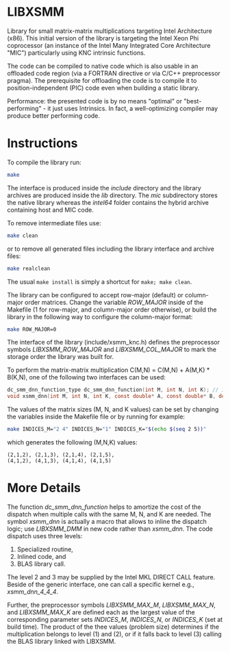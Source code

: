 LIBXSMM
=======
Library for small matrix-matrix multiplications targeting Intel Architecture (x86). This initial version of the library is targeting the Intel Xeon Phi coprocessor (an instance of the Intel Many Integrated Core Architecture "MIC") particularly using KNC intrinsic functions.

The code can be compiled to native code which is also usable in an offloaded code region (via a FORTRAN directive or via C/C++ preprocessor pragma). The prerequisite for offloading the code is to compile it to position-independent (PIC) code even when building a static library.

Performance: the presented code is by no means "optimal" or "best-performing" - it just uses Intrinsics. In fact, a well-optimizing compiler may produce better performing code.

Instructions
============
To compile the library run:

```sh
make
```

The interface is produced inside the *include* directory and the library archives are produced inside the *lib* directory. The *mic* subdirectory stores the native library whereas the *intel64* folder contains the hybrid archive containing host and MIC code.

To remove intermediate files use:

```sh
make clean
```

or to remove all generated files including the library interface and archive files:

```sh
make realclean
```

The usual `make install` is simply a shortcut for `make; make clean`.

The library can be configured to accept row-major (default) or column-major order matrices. Change the variable *ROW_MAJOR* inside of the Makefile (1 for row-major, and column-major order otherwise), or build the library in the following way to configure the column-major format:

```sh
make ROW_MAJOR=0
```

The interface of the library (include/xsmm_knc.h) defines the preprocessor symbols *LIBXSMM_ROW_MAJOR* and *LIBXSMM_COL_MAJOR* to mark the storage order the library was built for.

To perform the matrix-matrix multiplication C(M,N) = C(M,N) + A(M,K) \* B(K,N), one of the following two interfaces can be used:

```C
dc_smm_dnn_function_type dc_smm_dnn_function(int M, int N, int K); // if non-zero call (*function)(M, N, K)
void xsmm_dnn(int M, int N, int K, const double* A, const double* B, double* C); // automatic dispatch
```

The values of the matrix sizes (M, N, and K values) can be set by changing the variables inside the Makefile file or by running for example:

```sh
make INDICES_M="2 4" INDICES_N="1" INDICES_K="$(echo $(seq 2 5))"
```

which generates the following (M,N,K) values:

```
(2,1,2), (2,1,3), (2,1,4), (2,1,5),
(4,1,2), (4,1,3), (4,1,4), (4,1,5)
```

More Details
============
The function *dc_smm_dnn_function* helps to amortize the cost of the dispatch when multiple calls with the same M, N, and K are needed. The symbol *xsmm_dnn* is actually a macro that allows to inline the dispatch logic; use *LIBXSMM_DMM* in new code rather than *xsmm_dnn*. The code dispatch uses three levels:

1. Specialized routine,
2. Inlined code, and
3. BLAS library call.

The level 2 and 3 may be supplied by the Intel MKL DIRECT CALL feature. Beside of the generic interface, one can call a specific kernel e.g., *xsmm_dnn_4_4_4*.

Further, the preprocessor symbols *LIBXSMM_MAX_M*, *LIBXSMM_MAX_N*, and *LIBXSMM_MAX_K* are defined each as the largest value of the corresponding parameter sets *INDICES_M*, *INDICES_N*, or *INDICES_K* (set at build time). The product of the thee values (problem size) determines if the multiplication belongs to level (1) and (2), or if it falls back to level (3) calling the BLAS library linked with LIBXSMM.
